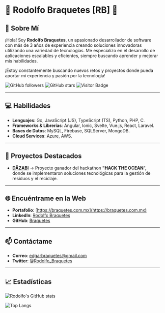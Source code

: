 # 🌟 **Rodolfo Braquetes** [RB] 👋

## 🚀 **Sobre Mí**

¡Hola! Soy **Rodolfo Braquetes**, un apasionado desarrollador de software con más de 3 años de experiencia creando soluciones innovadoras utilizando una variedad de tecnologías. Me especializo en el desarrollo de aplicaciones escalables y eficientes, siempre buscando aprender y mejorar mis habilidades.

¡Estoy constantemente buscando nuevos retos y proyectos donde pueda aportar mi experiencia y pasión por la tecnología!

![GitHub followers](https://img.shields.io/github/followers/Braquetes?style=social)
![GitHub stars](https://img.shields.io/github/stars/Braquetes?style=social)
![Visitor Badge](https://visitor-badge.laobi.icu/badge?page_id=Braquetes)


---

## 💻 **Habilidades**

- **Lenguajes**: Go, JavaScript (JS), TypeScript (TS), Python, PHP, C.
- **Frameworks & Librerías**: Angular, Ionic, Svelte, Vue.js, React, Laravel.
- **Bases de Datos**: MySQL, Firebase, SQLServer, MongoDB.
- **Cloud Services**: Azure, AWS.

---

## 🌟 **Proyectos Destacados**

- [**DÄZABI**](https://github.com/Braquetes/Waste2Money) -> Proyecto ganador del hackathon **"HACK THE OCEAN**", donde se implementaron soluciones tecnológicas para la gestión de residuos y el reciclaje.

---

## 🌐 **Encuéntrame en la Web**

- **Portafolio**: [https://braquetes.com.mx](https://braquetes.com.mx)
- **LinkedIn**: [Rodolfo Braquetes](https://www.linkedin.com/in/rodolfo-braquetes)
- **GitHub**: [Braquetes](https://github.com/Braquetes)

---

## 📫 **Contáctame**

- **Correo**: edgarbraquetes@gmail.com
- **Twitter**: [@Rodolfo_Braquetes](https://twitter.com/Rodolfo_Braquetes)

---

## 📈 **Estadísticas**

![Rodolfo's GitHub stats](https://github-readme-stats.vercel.app/api?username=Braquetes&show_icons=true&count_private=true&hide=prs)

![Top Langs](https://github-readme-stats.vercel.app/api/top-langs/?username=Braquetes&layout=compact&langs_count=8)

